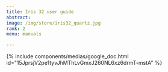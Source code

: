 ```yaml
---
title: Iris 32 user guide
abstract: 
image: /img/store/iris32_quartz.jpg
rank: 2
menu: manuals

---
```


{% include components/medias/google_doc.html id="15JprsjV2pe1tyvJhMThLvGmxJ260NL6xz6drmT-mstA" %}
